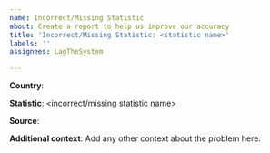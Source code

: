 ```yaml
---
name: Incorrect/Missing Statistic
about: Create a report to help us improve our accuracy
title: 'Incorrect/Missing Statistic: <statistic name>'
labels: ''
assignees: LagTheSystem

---
```


**Country**: <country name>

**Statistic**: <incorrect/missing statistic name>

**Source**: <link or other evidence to show why this statistic is wrong>

**Additional context**: Add any other context about the problem here.
